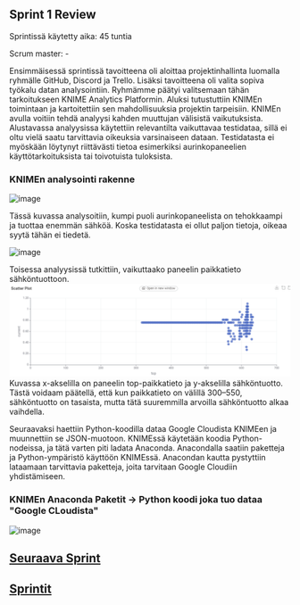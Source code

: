 ## Sprint 1 Review

Sprintissä käytetty aika: 45 tuntia

Scrum master: -

Ensimmäisessä sprintissä tavoitteena oli aloittaa projektinhallinta luomalla ryhmälle GitHub, Discord ja Trello. Lisäksi tavoitteena oli valita sopiva työkalu datan analysointiin. Ryhmämme päätyi valitsemaan tähän tarkoitukseen KNIME Analytics Platformin.
Aluksi tutustuttiin KNIMEn toimintaan ja kartoitettiin sen mahdollisuuksia projektin tarpeisiin. KNIMEn avulla voitiin tehdä analyysi kahden muuttujan välisistä vaikutuksista. Alustavassa analyysissa käytettiin relevantilta vaikuttavaa testidataa, sillä ei oltu vielä saatu tarvittavia oikeuksia varsinaiseen dataan. Testidatasta ei myöskään löytynyt riittävästi tietoa esimerkiksi aurinkopaneelien käyttötarkoituksista tai toivotuista tuloksista.

### KNIMEn analysointi rakenne
![image](https://github.com/user-attachments/assets/a59379f2-dbe4-4bff-8da6-6a498ac26eb3)

Tässä kuvassa analysoitiin, kumpi puoli aurinkopaneelista on tehokkaampi ja tuottaa enemmän sähköä. Koska testidatasta ei ollut paljon tietoja, oikeaa syytä tähän ei tiedetä.

![image](https://github.com/user-attachments/assets/f5640fd2-40b2-44c8-aeb1-65d99b3c8270)

Toisessa analyysissä tutkittiin, vaikuttaako paneelin paikkatieto sähköntuottoon.
![image](Images/image.png)
Kuvassa x-akselilla on paneelin top-paikkatieto ja y-akselilla sähköntuotto. Tästä voidaam päätellä, että kun paikkatieto on välillä 300–550, sähköntuotto on tasaista, mutta tätä suuremmilla arvoilla sähköntuotto alkaa vaihdella.

Seuraavaksi haettiin Python-koodilla dataa Google Cloudista KNIMEen ja muunnettiin se JSON-muotoon. KNIMEssä käytetään koodia Python-nodeissa, ja tätä varten piti ladata Anaconda. Anacondalla saatiin paketteja ja Python-ympäristö käyttöön KNIMEssä. Anacondan kautta pystyttiin lataamaan tarvittavia paketteja, joita tarvitaan Google Cloudiin yhdistämiseen.

### KNIMEn Anaconda Paketit -> Python koodi joka tuo dataa "Google CLoudista"
![image](https://github.com/user-attachments/assets/3e082db7-381c-4de8-835d-de340ac761b8)

## [Seuraava Sprint](SprintReview2.md)
## [Sprintit](SprintList.md)

